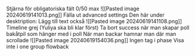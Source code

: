 


Stjärna för obligatoriska fält
0/50 max
![[Pasted image 20240619141013.png]]
Fälla ut advanced settings
Den här under desktription: Lägg till text också
![[Pasted image 20240619141108.png]]
Timeline grej (Yuliya ska bli klar först)
Ta bort success när man skapar poll
bakåtpil som hänger med i poll
När man backar hamnar man där man scrollade
![[Pasted image 20240619154036.png]]
Ingen tag i phase
Visa inte i one group flowback